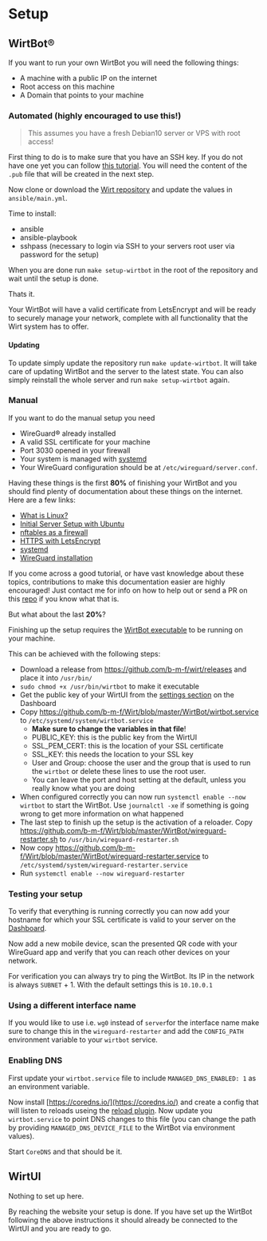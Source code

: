 # Setup

## WirtBot®

If you want to run your own WirtBot you will need the following things:

- A machine with a public IP on the internet
- Root access on this machine
- A Domain that points to your machine

### Automated (highly encouraged to use this!)
> This assumes you have a fresh Debian10 server or VPS with root access!

First thing to do is to make sure that you have an SSH key. 
If you do not have one yet you can follow [this tutorial](https://www.ssh.com/ssh/keygen/).
You will need the content of the `.pub` file that will be created in the next step.

Now clone or download the [Wirt repository](https://github.com/b-m-f/wirt) and update the values in `ansible/main.yml`.

Time to install:
- ansible
- ansible-playbook
- sshpass (necessary to login via SSH to your servers root user via password for the setup)

When you are done run `make setup-wirtbot` in the root of the repository and wait until the setup is done.

Thats it. 

Your WirtBot will have a valid certificate from LetsEncrypt and will be ready to securely manage your network, complete with all functionality that the Wirt system has to offer.

#### Updating

To update simply update the repository run `make update-wirtbot`. It will take care of updating WirtBot and the server to the latest state.
You can also simply reinstall the whole server and run `make setup-wirtbot` again.

### Manual

If you want to do the manual setup you need

- WireGuard® already installed
- A valid SSL certificate for your machine
- Port 3030 opened in your firewall
- Your system is managed with [systemd](https://en.wikipedia.org/wiki/Systemd)
- Your WireGuard configuration should be at `/etc/wireguard/server.conf`.

Having these things is the first **80%** of finishing your WirtBot and you should find plenty of documentation about these things on the internet.
Here are a few links:

- [What is Linux?](https://www.linux.com/what-is-linux/)
- [Initial Server Setup with Ubuntu](https://www.digitalocean.com/community/tutorials/initial-server-setup-with-ubuntu-16-04)
- [nftables as a firewall](https://wiki.debian.org/nftables)
- [HTTPS with LetsEncrypt](https://letsencrypt.org/about/)
- [systemd](https://wiki.archlinux.org/index.php/Systemd)
- [WireGuard installation](https://www.wireguard.com/install)

If you come across a good tutorial, or have vast knowledge about these topics, contributions to make this documentation easier are highly encouraged!
Just contact me for info on how to help out or send a PR on this [repo](https://github.com/b-m-f/wirt/docs/) if you know what that is.

But what about the last **20%**?

Finishing up the setup requires the [WirtBot executable](https://github.com/b-m-f/wirt/releases) to be running on your machine.

This can be achieved with the following steps:

- Download a release from https://github.com/b-m-f/wirt/releases and place it into `/usr/bin/`
- `sudo chmod +x /usr/bin/wirtbot` to make it executable
- Get the public key of your WirtUI from the [settings section](https://wirt.network/dashboard) on the Dashboard
- Copy https://github.com/b-m-f/Wirt/blob/master/WirtBot/wirtbot.service to `/etc/systemd/system/wirtbot.service`
  - **Make sure to change the variables in that file**!
  - PUBLIC_KEY: this is the public key from the WirtUI
  - SSL_PEM_CERT: this is the location of your SSL certificate
  - SSL_KEY: this needs the location to your SSL key
  - User and Group: choose the user and the group that is used to run the `wirtbot` or delete these lines to use the root user.
  - You can leave the port and host setting at the default, unless you really know what you are doing
- When configured correctly you can now run `systemctl enable --now wirtbot` to start the WirtBot. Use `journalctl -xe` if something is going wrong to get more information on what happened
- The last step to finish up the setup is the activation of a reloader. Copy https://github.com/b-m-f/Wirt/blob/master/WirtBot/wireguard-restarter.sh to `/usr/bin/wireguard-restarter.sh`
- Now copy https://github.com/b-m-f/Wirt/blob/master/WirtBot/wireguard-restarter.service to `/etc/systemd/system/wireguard-restarter.service`
- Run `systemctl enable --now wireguard-restarter`

### Testing your setup

To verify that everything is running correctly you can now add your hostname for which your SSL certificate is valid to your server on the [Dashboard](https://wirt.network/dashboard).

Now add a new mobile device, scan the presented QR code with your WireGuard app and verify that you can reach other devices on your network.

For verification you can always try to ping the WirtBot. Its IP in the network is always `SUBNET` + 1. With the default settings this is `10.10.0.1`

### Using a different interface name

If you would like to use i.e. `wg0` instead of `server`for the interface name make sure to change this in the `wireguard-restarter` and add the `CONFIG_PATH` environment variable to your `wirtbot` service.

### Enabling DNS

First update your `wirtbot.service` file to include `MANAGED_DNS_ENABLED: 1` as an environment variable.

Now install [https://coredns.io/](https://coredns.io/) and create a config that will listen to reloads useing the [reload plugin](https://coredns.io/plugins/reload/). Now update you `wirtbot.service` to point DNS changes to this file (you can change the path by providing `MANAGED_DNS_DEVICE_FILE` to the WirtBot via environment values).

Start `CoreDNS` and that should be it.

## WirtUI

Nothing to set up here.

By reaching the website your setup is done. If you have set up the WirtBot following the above instructions it should already be connected to the WirtUI and you are ready to go.
